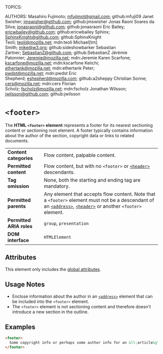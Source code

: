 TOPICS: <footer>
AUTHORS: Masahiro Fujimoto; mfujimot@gmail.com; github:mfuji09
         Janet Swisher; jmswisher@github.com; github:jmswisher
         Jonas Raoni Soares da Silva; jonasraoni@github.com; github:jonasraoni
         Eric Bailey; ericwbailey@github.com; github:ericwbailey
         Sphinx; SphinxKnight@github.com; github:SphinxKnight
         Teoli; teoli@mozilla.net; mdn:teoli
         Michael[tm] Smith; mike@w3.org; github:sideshowbarker
         Sebastian Zartner; SebastianZ@github.com; github:SebastianZ
         Jérémie Patonnier; Jeremie@mozilla.net; mdn:Jeremie
         Karen Scarfone; kscarfone@mozilla.net; mdn:kscarfone
         Keiichi; ethertank@mozilla.net; mdn:ethertank
         Peter; pwdst@mozilla.net; mdn:pwdst
         Eric Shepherd; eshepherd@mozilla.com; github:a2sheppy
         Christian Sonne; cers@mozilla.net; mdn:cers
         Florian Scholz; fscholz@mozilla.net; mdn:fscholz
         Jonathan Wilsson; jwilsson@github.com; github:jwilsson

# `<footer>`

The **HTML `<footer>` element** represents a footer for its nearest sectioning content or
sectioning root element. A footer typically contains information about the author of the
section, copyright data or links to related documents.

|  |  |
| :-- | :-- |
| **Content categories** | Flow content, palpable content.|
| **Permitted content** | Flow content, but with no `<footer>` or [`<header>`](/en/webfrontend/<header>) descendants.|
| **Tag omission** | None, both the starting and ending tag are mandatory.|
| **Permitted parents** | Any element that accepts flow content. Note that a `<footer>` element must not be a descendant of an [`<address>`](/en/webfrontend/<address>), [`<header>`](/en/webfrontend/<header>) or another `<footer>` element.|
| **Permitted ARIA roles** | `group`, `presentation` |
| **DOM interface** | `HTMLElement` |

## Attributes

This element only includes the [global attributes](https://wiki.developer.mozilla.org/en-US/docs/HTML/Global_attributes).

## Usage Notes

- Enclose information about the author in an [`<address>`](/en/webfrontend/<address>) element that
can be included into the `<footer>` element.
- The `<footer>` element is not sectioning content and therefore doesn't introduce a new section
in the outline.

## Examples

```html
<footer>
  Some copyright info or perhaps some author info for an &lt;article&gt;?
</footer>
```
